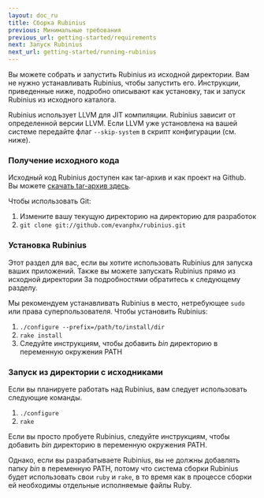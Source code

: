 ```yaml
---
layout: doc_ru
title: Сборка Rubinius
previous: Минимальные требования
previous_url: getting-started/requirements
next: Запуск Rubinius
next_url: getting-started/running-rubinius
---
```


Вы можете собрать и запустить Rubinius из исходной директории. Вам не
нужно устанавливать Rubinius, чтобы запустить его. Инструкции, приведенные
ниже, подробно описывают как установку, так и запуск Rubinius из исходного
каталога.

Rubinius использует LLVM для JIT компиляции. Rubinius зависит от определенной
версии LLVM. Если LLVM уже установлена на вашей системе передайте флаг
`--skip-system` в скрипт конфигурации (см. ниже).

### Получение исходного кода

Исходный код Rubinius доступен как tar-архив и как проект на Github.
Вы можете [скачать tar-архив здесь](http://rubini.us/download/latest).

Чтобы использовать Git:

  1. Измените вашу текущую директорию на директорию для разработок
  2. `git clone git://github.com/evanphx/rubinius.git`


### Установка Rubinius

Этот раздел для вас, если вы хотите использовать Rubinius для запуска ваших
приложений. Также вы можете запускать Rubinius прямо из исходной директории
За подробностями обратитесь к следующему разделу.

Мы рекомендуем устанавливать Rubinius в место, нетребующее `sudo` или права
суперпользователя. Чтобы установить Rubinius:

  1. `./configure --prefix=/path/to/install/dir`
  2. `rake install`
  3. Следуйте инструкциям, чтобы добавить _bin_ директорию в переменную
     окружения PATH


### Запуск из директории с исходниками

Если вы планируете работать над Rubinius, вам следует использовать следующие
команды.

  1. `./configure`
  2. `rake`

Если вы просто пробуете Rubinius, следуйте инструкциям, чтобы добавить
_bin_ директорию в переменную окружения PATH.

Однако, если вы разрабатываете Rubinius, вы не должны добавлять папку _bin_
в переменную PATH, потому что система сборки Rubinius будет использовать свои
`ruby` и `rake`, в то время как в процессе сборки ей необходимы отдельные
исполняемые файлы Ruby.
